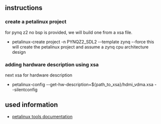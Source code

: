 
## instructions
### create a petalinux project 
for pynq z2 no bsp is provided, we will build one from a xsa file.
- petalinux-create project -n PYNQZ2_SDL2 --template zynq --force
this will create the petalinux project and assume a zynq cpu architecture design

### adding hardware description using xsa
next xsa for hardware description
- petalinux-config --get-hw-description=${path_to_xsa}/hdmi_vdma.xsa --silentconfig

### 









## used information
- [petalinux tools documentation](https://docs.amd.com/r/en-US/ug1144-petalinux-tools-reference-guide/petalinux-create-Command-Line-Options)
